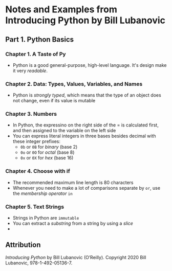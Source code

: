 # Notes and Examples from Introducing Python by Bill Lubanovic
## Part 1. Python Basics
### Chapter 1. A Taste of Py
- Python is a good general-purpose, high-level language. It's design make it very *readable*.

### Chapter 2. Data: Types, Values, Variables, and Names
- Python is *strongly typed*, which means that the type of an object does not change, even if its value is mutable

### Chapter 3. Numbers
- In Python, the expressino on the right side of the = is calculated first, and then assigned to the variable on the left side
- You can express literal integers in three bases besides decimal with these integer prefixes:
  - `0b` or `0B` for *binary* (base 2)
  - `0o` or `0O` for *octal* (base 8)
  - `0x` or `0X` for *hex* (base 16)

### Chapter 4. Choose with if
  - The recommended maximum line length is 80 characters
  - Whenever you need to make a lot of comparisons separate by `or`, use the *membership operator* `in`

### Chapter 5. Text Strings
 - Strings in Python are `immutable`
 - You can extract a *substring* from a string by using a *slice*
 - 

## Attribution
*Introducing Python* by Bill Lubanovic (O’Reilly). Copyright 2020 Bill Lubanovic, 978-1-492-05136-7.